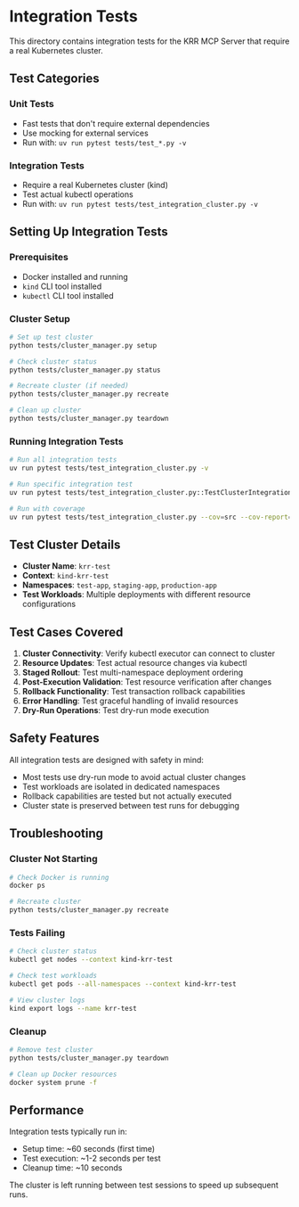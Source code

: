 # Integration Tests

This directory contains integration tests for the KRR MCP Server that require a real Kubernetes cluster.

## Test Categories

### Unit Tests
- Fast tests that don't require external dependencies
- Use mocking for external services
- Run with: `uv run pytest tests/test_*.py -v`

### Integration Tests
- Require a real Kubernetes cluster (kind)
- Test actual kubectl operations
- Run with: `uv run pytest tests/test_integration_cluster.py -v`

## Setting Up Integration Tests

### Prerequisites
- Docker installed and running
- `kind` CLI tool installed
- `kubectl` CLI tool installed

### Cluster Setup
```bash
# Set up test cluster
python tests/cluster_manager.py setup

# Check cluster status
python tests/cluster_manager.py status

# Recreate cluster (if needed)
python tests/cluster_manager.py recreate

# Clean up cluster
python tests/cluster_manager.py teardown
```

### Running Integration Tests

```bash
# Run all integration tests
uv run pytest tests/test_integration_cluster.py -v

# Run specific integration test
uv run pytest tests/test_integration_cluster.py::TestClusterIntegration::test_cluster_connectivity -v

# Run with coverage
uv run pytest tests/test_integration_cluster.py --cov=src --cov-report=html
```

## Test Cluster Details

- **Cluster Name**: `krr-test`
- **Context**: `kind-krr-test`
- **Namespaces**: `test-app`, `staging-app`, `production-app`
- **Test Workloads**: Multiple deployments with different resource configurations

## Test Cases Covered

1. **Cluster Connectivity**: Verify kubectl executor can connect to cluster
2. **Resource Updates**: Test actual resource changes via kubectl
3. **Staged Rollout**: Test multi-namespace deployment ordering
4. **Post-Execution Validation**: Test resource verification after changes
5. **Rollback Functionality**: Test transaction rollback capabilities
6. **Error Handling**: Test graceful handling of invalid resources
7. **Dry-Run Operations**: Test dry-run mode execution

## Safety Features

All integration tests are designed with safety in mind:
- Most tests use dry-run mode to avoid actual cluster changes
- Test workloads are isolated in dedicated namespaces
- Rollback capabilities are tested but not actually executed
- Cluster state is preserved between test runs for debugging

## Troubleshooting

### Cluster Not Starting
```bash
# Check Docker is running
docker ps

# Recreate cluster
python tests/cluster_manager.py recreate
```

### Tests Failing
```bash
# Check cluster status
kubectl get nodes --context kind-krr-test

# Check test workloads
kubectl get pods --all-namespaces --context kind-krr-test

# View cluster logs
kind export logs --name krr-test
```

### Cleanup
```bash
# Remove test cluster
python tests/cluster_manager.py teardown

# Clean up Docker resources
docker system prune -f
```

## Performance

Integration tests typically run in:
- Setup time: ~60 seconds (first time)
- Test execution: ~1-2 seconds per test
- Cleanup time: ~10 seconds

The cluster is left running between test sessions to speed up subsequent runs.
